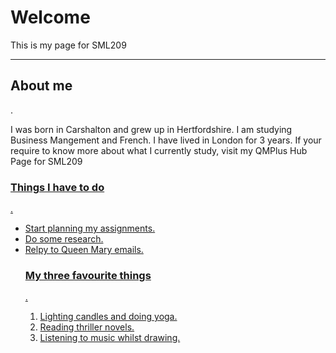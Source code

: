 <h1>Welcome</h1>
<p>This is my page for SML209</p>
<hr>
<h2> About me </h2>.

<p> I was born in Carshalton and grew up in Hertfordshire. I am studying Business Mangement and French. I have lived in London for 3 years. If your require to know more about what I currently study, visit my QMPlus Hub Page for SML209   <a href="https://hub.qmplus.qmul.ac.uk/view/view.php?profile=ml15258=sml209-computers-and-languages-2018-lauren"> 

<h3> Things I have to do </h3>.
<ul>
 <li> Start planning my assignments.</li>
  <li> Do some research. </li>
  <li> Relpy to Queen Mary emails.</li>
  
  
  <h3> My three favourite things </h3>.
  <ol>
 <li> Lighting candles and doing yoga. </li>
 <li> Reading thriller novels. </li>
 <li> Listening to music whilst drawing. </li>
  

  
  
